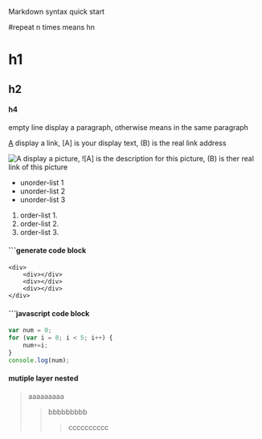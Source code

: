 Markdown syntax quick start

#repeat n times means hn

#  h1
##  h2
####  h4

empty line display a paragraph, otherwise means in the same paragraph

[A](http://www.marklbp.com) display a link, [A] is your display text, (B) is the real link address 

![A](http://www.marklbp.com/images/chocolate.jpg) display a picture, ![A] is the description for this picture, (B) is ther real link of this picture

* unorder-list 1
* unorder-list 2
* unorder-list 3

1. order-list 1.
2. order-list 2.
3. order-list 3.

#### ```generate code block


```
<div>   
    <div></div>
    <div></div>
    <div></div>
</div>
```

#### ```javascript code block

```javascript
var num = 0;
for (var i = 0; i < 5; i++) {
    num+=i;
}
console.log(num);
```

#### mutiple layer nested

> aaaaaaaaa
>> bbbbbbbbb
>>> cccccccccc